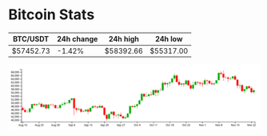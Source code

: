 # Bitcoin Stats

BTC/USDT|24h change|24h high|24h low|
|---|---|---|---|
|$57452.73|-1.42%|$58392.66|$55317.00|

<img src="./chart.svg">
